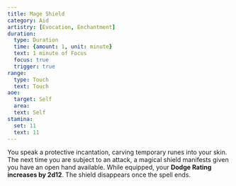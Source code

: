 ```yaml
---
title: Mage Shield
category: Aid
artistry: [Evocation, Enchantment]
duration:
  type: Duration
  time: {amount: 1, unit: minute}
  text: 1 minute of Focus
  focus: true
  trigger: true 
range:
  type: Touch
  text: Touch
aoe:
  target: Self
  area: 
  text: Self
stamina:
  set: 11
  text: 11
---
```

You speak a protective incantation, carving temporary runes into your skin. The next time you are subject to an attack, a magical shield manifests given you have an open hand available. While equipped, your **Dodge Rating increases by 2d12**. The shield disappears once the spell ends.
